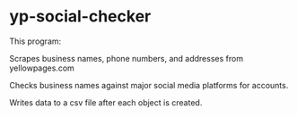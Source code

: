 # yp-social-checker

This program: 

Scrapes business names, phone numbers, and addresses from yellowpages.com

Checks business names against major social media platforms for accounts.

Writes data to a csv file after each object is created.


